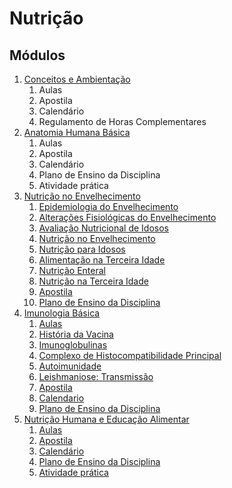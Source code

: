 # Nutrição

## Módulos

1. [Conceitos e Ambientação](1-%20Conceitos%20E%20Ambienta%C3%A7%C3%A3o/)
   1. Aulas
   2. Apostila
   3. Calendário
   4. Regulamento de Horas Complementares
2. [Anatomia Humana Básica](2-%20Anatomia%20Humana%20B%C3%A1sica/)
   1. Aulas
   2. Apostila
   3. Calendário
   4. Plano de Ensino da Disciplina
   5. Atividade prática
3. [Nutrição no Envelhecimento](3-%20Nutri%C3%A7%C3%A3o%20no%20Envelhecimento/)
   1. [Epidemiologia do Envelhecimento](https://www.youtube.com/watch?v=8B9oVxU-2qQ&t=211s)
   2. [Alterações Fisiológicas do Envelhecimento](https://www.youtube.com/watch?v=5OJ4HP70NKY)
   3. [Avaliação Nutricional de Idosos](https://www.youtube.com/watch?v=eg3PMWuAbLs)
   4. [Nutrição no Envelhecimento](https://www.youtube.com/watch?v=B1yVxJftjhE)
   5. [Nutrição para Idosos](https://www.youtube.com/watch?v=-WwNMGlu3Ik)
   6. [Alimentação na Terceira Idade](https://www.youtube.com/watch?v=-HXlE2nqUsk)
   7. [Nutrição Enteral](https://www.youtube.com/watch?v=oCYpXmkS-XE)
   8. [Nutrição na Terceira Idade](https://www.youtube.com/watch?v=NS9NCV-5h8c)
   9. [Apostila](3-%20Nutri%C3%A7%C3%A3o%20no%20Envelhecimento/Apostila%20da%20Disciplina.pdf)
   10. [Plano de Ensino da Disciplina](3-%20Nutri%C3%A7%C3%A3o%20no%20Envelhecimento/Plano%20de%20Ensino%20da%20Disciplina.pdf)
4. [Imunologia Básica](4-%20Imunologia%20B%C3%A1sica/)
   1. [Aulas](4-%20Imunologia%20B%C3%A1sica/Aulas/)
   2. [História da Vacina](https://www.youtube.com/watch?v=ENttrlq3zmg)
   3. [Imunoglobulinas](https://www.youtube.com/watch?v=Ub4aXqMGLZE)
   4. [Complexo de Histocompatibilidade Principal](https://www.youtube.com/watch?v=pKTmo_AgWAs)
   5. [Autoimunidade](https://www.youtube.com/watch?v=Yck_p6bTuOk)
   6. [Leishmaniose: Transmissão](https://www.youtube.com/watch?v=LveRTb8EJjI)
   7. [Apostila](4-%20Imunologia%20B%C3%A1sica/Apostila%20da%20Disciplina.pdf)
   8. [Calendario](4-%20Imunologia%20B%C3%A1sica/Calend%C3%A1rio%20Acad%C3%AAmico%20da%20Disciplina.pdf)
   9. [Plano de Ensino da Disciplina](4-%20Imunologia%20B%C3%A1sica/Plano%20de%20Ensino%20da%20Disciplina.pdf)
5. [Nutrição Humana e Educação Alimentar]()
   1. [Aulas](5-%20Nutri%C3%A7%C3%A3o%20Humana%20e%20Educa%C3%A7%C3%A3o%20Alimentar/)
   2. [Apostila](5-%20Nutri%C3%A7%C3%A3o%20Humana%20e%20Educa%C3%A7%C3%A3o%20Alimentar/Apostila%20da%20Disciplina.pdf)
   3. [Calendário](5-%20Nutri%C3%A7%C3%A3o%20Humana%20e%20Educa%C3%A7%C3%A3o%20Alimentar/Calend%C3%A1rio%20Acad%C3%AAmico%20da%20Disciplina.pdf)
   4. [Plano de Ensino da Disciplina](5-%20Nutri%C3%A7%C3%A3o%20Humana%20e%20Educa%C3%A7%C3%A3o%20Alimentar/Plano%20de%20Ensino%20da%20Disciplina.pdf)
   5. [Atividade prática](5-%20Nutri%C3%A7%C3%A3o%20Humana%20e%20Educa%C3%A7%C3%A3o%20Alimentar/Aulas/Unidade%20de%20Estudo%20de%20Caso.pdf)
